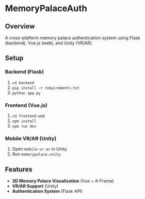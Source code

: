 # MemoryPalaceAuth

## Overview
A cross-platform memory palace authentication system using Flask (backend), Vue.js (web), and Unity (VR/AR).

## Setup

### Backend (Flask)
1. `cd backend`
2. `pip install -r requirements.txt`
3. `python app.py`

### Frontend (Vue.js)
1. `cd frontend-web`
2. `npm install`
3. `npm run dev`

### Mobile VR/AR (Unity)
1. Open `mobile-vr-ar` in Unity.
2. Run `memorypalace.unity`.

## Features
- **3D Memory Palace Visualization** (Vue + A-Frame)
- **VR/AR Support** (Unity)
- **Authentication System** (Flask API)

